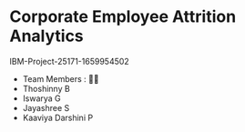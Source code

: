 # Corporate Employee Attrition Analytics
IBM-Project-25171-1659954502
- Team Members : 👨‍💻
- Thoshinny B
- Iswarya G
- Jayashree S
- Kaaviya Darshini P

